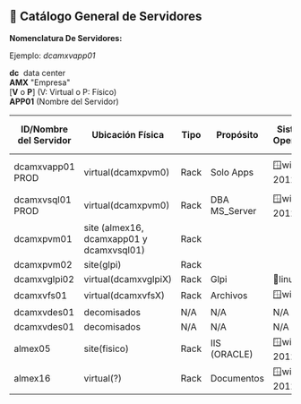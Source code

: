 ## 📘 Catálogo General de Servidores

**Nomenclatura De Servidores:**

Ejemplo: _dcamxvapp01_

**dc**  data center  
**AMX** "Empresa"  
[**V** o **P**] (V: Virtual o P: Físico)  
**APP01** (Nombre del Servidor)

| **ID/Nombre del Servidor** | **Ubicación Física**                     | **Tipo** | **Propósito** | **Sistema Operativo** | 🖧**IP Privada** | 🖧**IP Pública** | **Usuario SSH/Admin** | **Puertos**               | Entorno del Servidor: |
| -------------------------- | ---------------------------------------- | -------- | ------------- | --------------------- | ---------------- | ---------------- | --------------------- | ------------------------- | --------------------- |
| dcamxvapp01 PROD           | virtual(dcamxpvm0)                       | Rack     | Solo Apps     | 🪟win ser 2012 r2     | 10.10.10.25      | N/A              | TBC                   | puertos abiertos algunos, | **Productivo**        |
| dcamxvsql01 PROD           | virtual(dcamxpvm0)                       | Rack     | DBA MS_Server | 🪟win ser 2012 r2     | 10.10.10.23      | N/A              | SSO                   | 1433                      | **Productivo**        |
| dcamxpvm01                 | site (almex16, dcamxapp01 y dcamxvsql01) | Rack     |               |                       |                  |                  |                       |                           | **Productivo**        |
| dcamxpvm02                 | site(glpi)                               | Rack     |               |                       |                  |                  |                       |                           | **Productivo**        |
| dcamxvglpi02               | virtual(dcamxvglpiX)                     | Rack     | Glpi          | 🐧linux               | 10.10.10.17      | N/A              | USER                  | 80                        | **Productivo**        |
| dcamxvfs01                 | virtual(dcamxvfsX)                       | Rack     | Archivos      | 🪟win                 | En Dominio       | N/A              | USER                  | ?                         | Desarrollo            |
| dcamxvdes01                | decomisados                              | N/A      | N/A           | N/A                   | N/A              | N/A              | N/A                   | N/A                       | N/A                   |
| dcamxvdes01                | decomisados                              | N/A      | N/A           | N/A                   | N/A              | N/A              | N/A                   | N/A                       | N/A                   |
| almex05                    | site(fisico)                             | Rack     | IIS (ORACLE)  | 🪟win ser 2012 r2     | 182.169.86.250   | 201.163.93.2     | SSO                   | S80?:8080?3360?           | **Productivo**        |
| almex16                    | virtual(?)                               | Rack     | Documentos    | 🪟win ser 2012 r2     | 10.10.10.16      | N/A              | SSO                   | ?                         | **Productivo**        |

